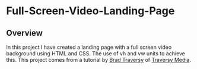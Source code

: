 # Full-Screen-Video-Landing-Page

## Overview
In this project I have created a landing page with a full screen video background using HTML and CSS. The use of vh and vw units to achieve this. This project comes from a tutorial by [Brad Traversy](https://github.com/bradtraversy) of [Traversy Media](https://traversymedia.com/).
